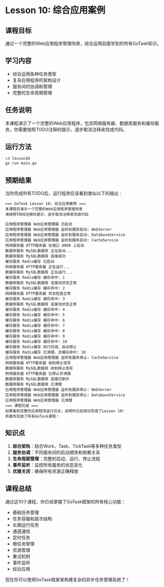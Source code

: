 # Lesson 10: 综合应用案例

## 课程目标
通过一个完整的Web应用程序管理场景，综合运用前面学到的所有GoTask知识。

## 学习内容
- 综合运用各种任务类型
- 复杂应用程序的架构设计
- 服务间的协调和管理
- 完整的生命周期管理

## 任务说明
本课程演示了一个完整的Web应用程序，包含网络服务器、数据库服务和缓存服务。你需要按照TODO注释的提示，逐步取消注释来完成代码。

## 运行方法
```bash
cd lesson10
go run main.go
```

## 预期结果
当你完成所有TODO后，运行程序应该看到类似以下的输出：
```
=== GoTask Lesson 10: 综合应用案例 ===
本课程将演示一个完整的Web应用程序管理场景
请按照TODO注释的提示，逐步取消注释来完成代码

应用程序管理器 Web应用管理器 已启动
应用程序管理器 Web应用管理器 监听到服务启动: WebServer
应用程序管理器 Web应用管理器 监听到服务启动: DatabaseService
应用程序管理器 Web应用管理器 监听到服务启动: CacheService
网络服务器 HTTP服务器 在端口 8080 上启动
数据库服务 MySQL数据库 正在启动...
数据库服务 MySQL数据库 连接成功
缓存服务 Redis缓存 已启动
网络服务器 HTTP服务器 正在运行...
数据库服务 MySQL数据库 正在运行...
缓存服务 Redis缓存 缓存命中: 1
数据库服务 MySQL数据库 连接池状态正常
缓存服务 Redis缓存 缓存命中: 2
网络服务器 HTTP服务器 状态检查正常
缓存服务 Redis缓存 缓存命中: 3
数据库服务 MySQL数据库 连接池状态正常
缓存服务 Redis缓存 缓存命中: 4
缓存服务 Redis缓存 缓存命中: 5
缓存服务 Redis缓存 缓存命中: 6
缓存服务 Redis缓存 缓存命中: 7
缓存服务 Redis缓存 缓存命中: 8
缓存服务 Redis缓存 缓存命中: 9
缓存服务 Redis缓存 缓存命中: 10
缓存服务 Redis缓存 执行完成，自动停止
缓存服务 Redis缓存 已清理，总缓存命中: 10
应用程序管理器 Web应用管理器 监听到服务停止: CacheService
网络服务器 HTTP服务器 收到停止信号
数据库服务 MySQL数据库 收到停止信号
网络服务器 HTTP服务器 已停止并清理
数据库服务 MySQL数据库 连接已断开
数据库服务 MySQL数据库 已清理
应用程序管理器 Web应用管理器 监听到服务停止: WebServer
应用程序管理器 Web应用管理器 监听到服务停止: DatabaseService
应用程序管理器 Web应用管理器 已清理
=== 课程完成 ===
如果看到完整的应用程序运行日志，说明你已经成功完成了Lesson 10!
恭喜你完成了所有GoTask课程！
```

## 知识点
1. **综合架构**：结合Work、Task、TickTask等多种任务类型
2. **服务协调**：不同服务间的启动顺序和依赖关系
3. **生命周期管理**：完整的启动、运行、停止流程
4. **事件监听**：监控所有服务的状态变化
5. **优雅关闭**：确保所有资源正确释放

## 课程总结
通过这10个课程，你已经掌握了GoTask框架的所有核心功能：
- 基础任务管理
- 任务容器和层次结构
- 长期运行任务
- 通道通信
- 定时任务
- 根任务管理
- 资源管理
- 重试机制
- 事件监听
- 综合应用

现在你可以使用GoTask框架来构建复杂的异步任务管理系统了！
